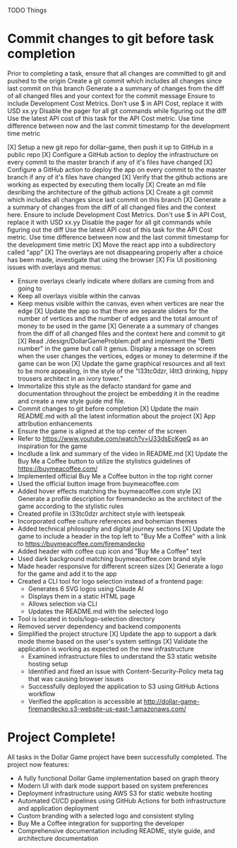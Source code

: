 TODO Things

# Commit changes to git before task completion
Prior to completing a task, ensure that all changes are committed to git and pushed to the origin
Create a git commit which includes all changes since last commit on this branch 
Generate a a summary of changes from the diff of all changed files and your context for the commit message
Ensure to include Development Cost Metrics. Don't use $ in API Cost, replace it with USD xx.yy
Disable the pager for all git commands while figuring out the diff
Use the latest API cost of this task for the API Cost metric.
Use time difference between now and the last commit timestamp for the development time metric


[X] Setup a new git repo for dollar-game, then push it up to GitHub in a public repo
[X] Configure a GitHub action to deploy the infrastructure on every commit to the master branch if any of it's files have changed
[X] Configure a GitHub action to deploy the app on every commit to the master branch if any of it's files have changed
[X] Verify that the github actions are working as expected by executing them locally
[X] Create an md file desribing the architecture of the github actions
[X] Create a git commit which includes all changes since last commit on this branch 
[X] Generate a a summary of changes from the diff of all changed files and the context here.
Ensure to include Development Cost Metrics. Don't use $ in API Cost, replace it with USD xx.yy
Disable the pager for all git commands while figuring out the diff
Use the latest API cost of this task for the API Cost metric.
Use time difference between now and the last commit timestamp for the development time metric
[X] Move the react app into a subdirectory called "app"
[X] The overlays are not disappearing properly after a choice has been made, investigate that using the browser
[X] Fix UI positioning issues with overlays and menus:
   - Ensure overlays clearly indicate where dollars are coming from and going to
   - Keep all overlays visible within the canvas
   - Keep menus visible within the canvas, even when vertices are near the edge
[X] Update the app so that there are separate sliders for the number of vertices and the number of edges and the total amount of money to be used in the game
[X] Generate a a summary of changes from the diff of all changed files and the context here and commit to git
[X] Read ./design/DollarGameProblem.pdf and implement the "Betti number" in the game but call it genus. Display a message on screen when the user changes the vertices, edges or money to determine if the game can be won
[X] Update the game graphical resources and all text to be more appealing, in the style of the "l33tc0dzr, l4tt3 drinking, hippy trousers architect in an ivory tower."
   - Immortalize this style as the defacto standard for game and documentation throughout the project be embedding it in the readme and create a new style guide md file.
   - Commit changes to git before completion
[X] Update the main README.md with all the latest information about the project
[X] App attribution enhancements
  - Ensure the game is aligned at the top center of the screen
  - Refer to https://www.youtube.com/watch?v=U33dsEcKgeQ as an inspiration for the game
  - Incdlude a link and summary of the video in README.md
[X] Update the Buy Me a Coffee button to utilize the stylistics guidelines of https://buymeacoffee.com/
  - Implemented official Buy Me a Coffee button in the top right corner
  - Used the official button image from buymeacoffee.com
  - Added hover effects matching the buymeacoffee.com style
[X] Generate a profile description for firemandecko as the architect of the game according to the stylistic rules
  - Created profile in l33tc0dzr architect style with leetspeak
  - Incorporated coffee culture references and bohemian themes
  - Added technical philosophy and digital journey sections
[X] Update the game to include a header in the top left to "Buy Me a Coffee" with a link to https://buymeacoffee.com/firemandecko
  - Added header with coffee cup icon and "Buy Me a Coffee" text
  - Used dark background matching buymeacoffee.com brand style
  - Made header responsive for different screen sizes
[X] Generate a logo for the game and add it to the app
 - Created a CLI tool for logo selection instead of a frontend page:
   - Generates 6 SVG logos using Claude AI
   - Displays them in a static HTML page
   - Allows selection via CLI
   - Updates the README.md with the selected logo
 - Tool is located in tools/logo-selection directory
 - Removed server dependency and backend components
 - Simplified the project structure
[X] Update the app to support a dark mode theme based on the user's system settings
[X] Validate the application is working as expected on the new infrastructure
   - Examined infrastructure files to understand the S3 static website hosting setup
   - Identified and fixed an issue with Content-Security-Policy meta tag that was causing browser issues
   - Successfully deployed the application to S3 using GitHub Actions workflow
   - Verified the application is accessible at http://dollar-game-firemandecko.s3-website-us-east-1.amazonaws.com/

# Project Complete!

All tasks in the Dollar Game project have been successfully completed. The project now features:
- A fully functional Dollar Game implementation based on graph theory
- Modern UI with dark mode support based on system preferences
- Deployment infrastructure using AWS S3 for static website hosting
- Automated CI/CD pipelines using GitHub Actions for both infrastructure and application deployment
- Custom branding with a selected logo and consistent styling
- Buy Me a Coffee integration for supporting the developer
- Comprehensive documentation including README, style guide, and architecture documentation